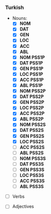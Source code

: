 ### Turkish

-  Nouns: 
      - [x] **NOM**
      - [x] **DAT**
      - [x] **GEN**
      - [x] **LOC**
      - [x] **ACC**
      - [x] **ABL**
      - [x] **NOM PSS1P**
      - [x] **DAT PSS1P**
      - [x] **GEN PSS1P**
      - [x] **LOC PSS1P**
      - [x] **ACC PSS1P**
      - [x] **ABL PSS1P**
      - [x] **NOM PSS2P**
      - [x] **DAT PSS2P**
      - [x] **GEN PSS2P**
      - [x] **LOC PSS2P**
      - [x] **ACC PSS2P**
      - [x] **ABL PSS2P**
      - [x] **NOM PSS2S**
      - [x] **DAT PSS2S**
      - [x] **GEN PSS2S**
      - [x] **LOC PSS2S**
      - [ ] **ACC PSS2S**
      - [ ] **ABL PSS2S**
      - [ ] **NOM PSS3S**
      - [ ] **DAT PSS3S**
      - [ ] **GEN PSS3S**
      - [ ] **LOC PSS3S**
      - [ ] **ACC PSS3S**
      - [ ] **ABL PSS3S**
     
- [ ] Verbs
- [ ] Adjectives

